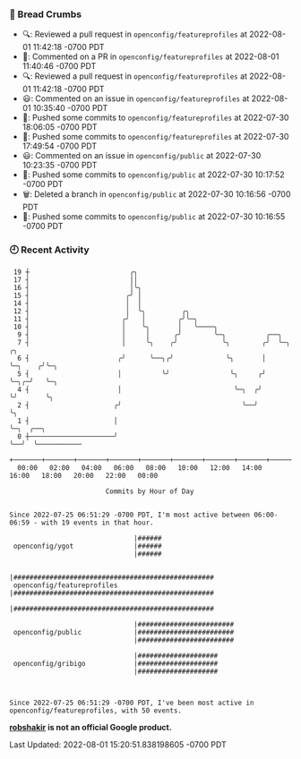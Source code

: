 ### 🍞 Bread Crumbs

 * 🔍: Reviewed a pull request in  `openconfig/featureprofiles` at 2022-08-01 11:42:18 -0700 PDT
 * 💬: Commented on a PR in  `openconfig/featureprofiles` at 2022-08-01 11:40:46 -0700 PDT
 * 🔍: Reviewed a pull request in  `openconfig/featureprofiles` at 2022-08-01 11:42:18 -0700 PDT
 * 😃: Commented on an issue in `openconfig/featureprofiles` at 2022-08-01 10:35:40 -0700 PDT
 * 🚢: Pushed some commits to `openconfig/featureprofiles` at 2022-07-30 18:06:05 -0700 PDT
 * 🚢: Pushed some commits to `openconfig/featureprofiles` at 2022-07-30 17:49:54 -0700 PDT
 * 😃: Commented on an issue in `openconfig/public` at 2022-07-30 10:23:35 -0700 PDT
 * 🚢: Pushed some commits to `openconfig/public` at 2022-07-30 10:17:52 -0700 PDT
 * 🗑: Deleted a branch in `openconfig/public` at 2022-07-30 10:16:56 -0700 PDT
 * 🚢: Pushed some commits to `openconfig/public` at 2022-07-30 10:16:55 -0700 PDT

### 🕘 Recent Activity
```
 19 ┼                         ╭╮
 17 ┤                         ││
 16 ┤                         │╰╮
 15 ┤                        ╭╯ │
 14 ┤                        │  │
 12 ┤                        │  ╰╮         ╭╮
 11 ┤                       ╭╯   │        ╭╯╰─╮
 10 ┤                       │    ╰╮       │   ╰────╮
  9 ┤                       │     │      ╭╯        ╰─╮          ╭──╮
  7 ┤                       │     ╰╮    ╭╯           ╰╮        ╭╯  ╰─╮       ╭╮
  6 ┤                      ╭╯      ╰──╮╭╯             ╰╮       │     ╰─╮    ╭╯╰─╮
  5 ┤                      │          ╰╯               ╰╮     ╭╯       ╰─╮╭─╯   ╰─╮
  4 ┤                      │                            ╰─╮  ╭╯          ╰╯       ╰╮
  2 ┤                     ╭╯                              ╰──╯                     ╰╮
  1 ┤                     │                                                         ╰─╮  ╭──╮
  0 ┼─────────────────────╯                                                           ╰──╯  ╰───────────
    +───────+───────+───────+───────+───────+───────+───────+───────+───────+───────+───────+───────+────
  00:00   02:00   04:00   06:00   08:00   10:00   12:00   14:00   16:00   18:00   20:00   22:00   00:00   

						Commits by Hour of Day


Since 2022-07-25 06:51:29 -0700 PDT, I'm most active between 06:00-06:59 - with 19 events in that hour.

```



```
                               |######
 openconfig/ygot               |######
                               |######

                               |##################################################
 openconfig/featureprofiles    |##################################################
                               |##################################################

                               |########################
 openconfig/public             |########################
                               |########################

                               |####################
 openconfig/gribigo            |####################
                               |####################



Since 2022-07-25 06:51:29 -0700 PDT, I've been most active in openconfig/featureprofiles, with 50 events.

```
**[robshakir](mailto:robjs@google.com) is not an official Google product.**  


Last Updated: 2022-08-01 15:20:51.838198605 -0700 PDT
